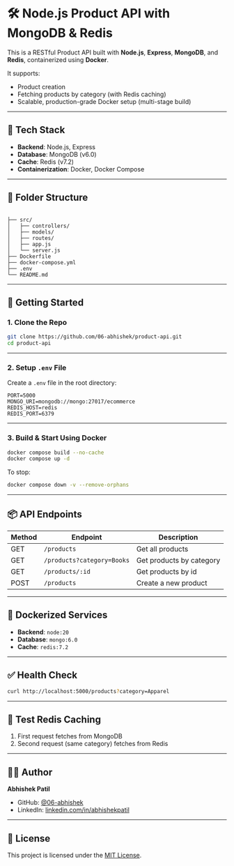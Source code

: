 # 🛠️ Node.js Product API with MongoDB & Redis

This is a RESTful Product API built with **Node.js**, **Express**, **MongoDB**, and **Redis**, containerized using **Docker**.

It supports:
- Product creation
- Fetching products by category (with Redis caching)
- Scalable, production-grade Docker setup (multi-stage build)

---

## 🧱 Tech Stack

- **Backend**: Node.js, Express
- **Database**: MongoDB (v6.0)
- **Cache**: Redis (v7.2)
- **Containerization**: Docker, Docker Compose

---

## 📁 Folder Structure

```

├── src/
│   ├── controllers/
│   ├── models/
│   ├── routes/
│   ├── app.js
│   └── server.js
├── Dockerfile
├── docker-compose.yml
├── .env
└── README.md

````

---

## 🚀 Getting Started

### 1. Clone the Repo

```bash
git clone https://github.com/06-abhishek/product-api.git
cd product-api
````

---

### 2. Setup `.env` File

Create a `.env` file in the root directory:

```env
PORT=5000
MONGO_URI=mongodb://mongo:27017/ecommerce
REDIS_HOST=redis
REDIS_PORT=6379
```

---

### 3. Build & Start Using Docker

```bash
docker compose build --no-cache
docker compose up -d
```

To stop:

```bash
docker compose down -v --remove-orphans
```

---

## 📦 API Endpoints

| Method | Endpoint                   | Description              |
| ------ | -------------------------- | ------------------------ |
| GET    | `/products`                | Get all products         |
| GET    | `/products?category=Books` | Get products by category |
| GET    | `/products/:id`            | Get products by id       |
| POST   | `/products`                | Create a new product     |

---

## 🐳 Dockerized Services

* **Backend**: `node:20`
* **Database**: `mongo:6.0`
* **Cache**: `redis:7.2`

---

## ✅ Health Check

```bash
curl http://localhost:5000/products?category=Apparel
```

---

## 🧪 Test Redis Caching

1. First request fetches from MongoDB
2. Second request (same category) fetches from Redis

---

## 👨‍💻 Author

**Abhishek Patil**

* GitHub: [@06-abhishek](https://github.com/06-abhishek)
* LinkedIn: [linkedin.com/in/abhishekpatil](https://www.linkedin.com/in/abhishek-patil-27759630b/)

---

## 📄 License

This project is licensed under the [MIT License](LICENSE).

